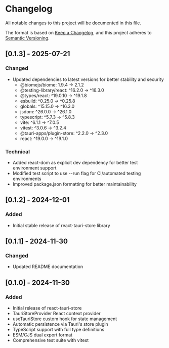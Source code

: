 # Changelog

All notable changes to this project will be documented in this file.

The format is based on [Keep a Changelog](https://keepachangelog.com/en/1.0.0/),
and this project adheres to [Semantic Versioning](https://semver.org/spec/v2.0.0.html).

## [0.1.3] - 2025-07-21

### Changed

- Updated dependencies to latest versions for better stability and security
  - @biomejs/biome: 1.9.4 → 2.1.2
  - @testing-library/react: ^16.2.0 → ^16.3.0
  - @types/react: ^19.0.10 → ^19.1.8
  - esbuild: ^0.25.0 → ^0.25.8
  - globals: ^15.15.0 → ^16.3.0
  - jsdom: ^26.0.0 → ^26.1.0
  - typescript: ^5.7.3 → ^5.8.3
  - vite: ^6.1.1 → ^7.0.5
  - vitest: ^3.0.6 → ^3.2.4
  - @tauri-apps/plugin-store: ^2.2.0 → ^2.3.0
  - react: ^19.0.0 → ^19.1.0

### Technical

- Added react-dom as explicit dev dependency for better test environment support
- Modified test script to use --run flag for CI/automated testing environments
- Improved package.json formatting for better maintainability

## [0.1.2] - 2024-12-01

### Added

- Initial stable release of react-tauri-store library

## [0.1.1] - 2024-11-30

### Changed

- Updated README documentation

## [0.1.0] - 2024-11-30

### Added

- Initial release of react-tauri-store
- TauriStoreProvider React context provider
- useTauriStore custom hook for state management
- Automatic persistence via Tauri's store plugin
- TypeScript support with full type definitions
- ESM/CJS dual export format
- Comprehensive test suite with vitest